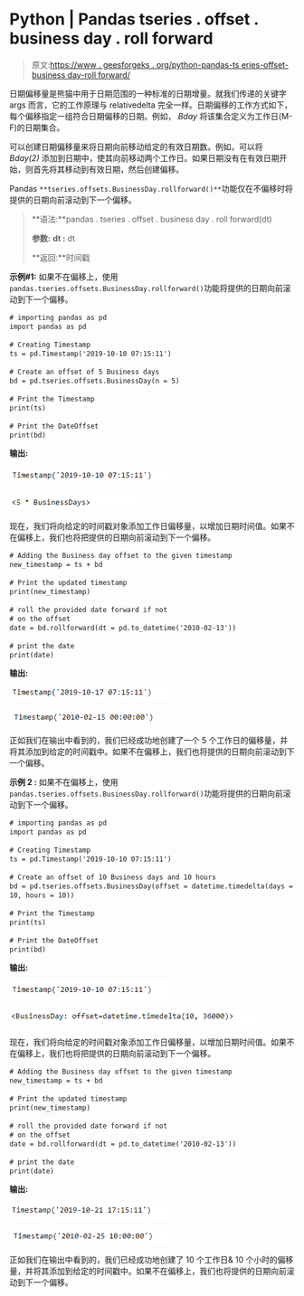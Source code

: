 # Python | Pandas tseries . offset . business day . roll forward

> 原文:[https://www . geesforgeks . org/python-pandas-ts eries-offset-business day-roll forward/](https://www.geeksforgeeks.org/python-pandas-tseries-offsets-businessday-rollforward/)

日期偏移量是熊猫中用于日期范围的一种标准的日期增量。就我们传递的关键字 args 而言，它的工作原理与 relativedelta 完全一样。日期偏移的工作方式如下，每个偏移指定一组符合日期偏移的日期。例如， *Bday* 将该集合定义为工作日(M-F)的日期集合。

可以创建日期偏移量来将日期向前移动给定的有效日期数。例如，可以将 *Bday(2)* 添加到日期中，使其向前移动两个工作日。如果日期没有在有效日期开始，则首先将其移动到有效日期，然后创建偏移。

Pandas `**tseries.offsets.BusinessDay.rollforward()**`功能仅在不偏移时将提供的日期向前滚动到下一个偏移。

> **语法:**pandas . tseries . offset . business day . roll forward(dt)
> 
> **参数:**
> **dt :** dt
> 
> **返回:**时间戳

**示例#1:** 如果不在偏移上，使用`pandas.tseries.offsets.BusinessDay.rollforward()`功能将提供的日期向前滚动到下一个偏移。

```
# importing pandas as pd
import pandas as pd

# Creating Timestamp
ts = pd.Timestamp('2019-10-10 07:15:11')

# Create an offset of 5 Business days
bd = pd.tseries.offsets.BusinessDay(n = 5)

# Print the Timestamp
print(ts)

# Print the DateOffset
print(bd)
```

**输出:**

![](img/31fa9e80203f8bb21b39d4385472bd28.png)

![](img/1d1737a5d0b06b452ab379d87f50258d.png)

现在，我们将向给定的时间戳对象添加工作日偏移量，以增加日期时间值。如果不在偏移上，我们也将把提供的日期向前滚动到下一个偏移。

```
# Adding the Business day offset to the given timestamp
new_timestamp = ts + bd

# Print the updated timestamp
print(new_timestamp)

# roll the provided date forward if not
# on the offset
date = bd.rollforward(dt = pd.to_datetime('2010-02-13'))

# print the date
print(date)
```

**输出:**

![](img/d10efe783a87515533a70042bbdd85cc.png)

![](img/d9129376355cb1cce9071a6eba0a5672.png)

正如我们在输出中看到的，我们已经成功地创建了一个 5 个工作日的偏移量，并将其添加到给定的时间戳中。如果不在偏移上，我们也将提供的日期向前滚动到下一个偏移。

**示例 2 :** 如果不在偏移上，使用`pandas.tseries.offsets.BusinessDay.rollforward()`功能将提供的日期向前滚动到下一个偏移。

```
# importing pandas as pd
import pandas as pd

# Creating Timestamp
ts = pd.Timestamp('2019-10-10 07:15:11')

# Create an offset of 10 Business days and 10 hours
bd = pd.tseries.offsets.BusinessDay(offset = datetime.timedelta(days = 10, hours = 10))

# Print the Timestamp
print(ts)

# Print the DateOffset
print(bd)
```

**输出:**

![](img/31fa9e80203f8bb21b39d4385472bd28.png)

![](img/3ddc56673632c0084372bea2f71ab964.png)

现在，我们将向给定的时间戳对象添加工作日偏移量，以增加日期时间值。如果不在偏移上，我们也将把提供的日期向前滚动到下一个偏移。

```
# Adding the Business day offset to the given timestamp
new_timestamp = ts + bd

# Print the updated timestamp
print(new_timestamp)

# roll the provided date forward if not
# on the offset
date = bd.rollforward(dt = pd.to_datetime('2010-02-13'))

# print the date
print(date)
```

**输出:**

![](img/28a71a7149304daec7031eb0c4d37537.png)

![](img/c5d126bdd3a09303f6d4c1ffd137247d.png)

正如我们在输出中看到的，我们已经成功地创建了 10 个工作日& 10 个小时的偏移量，并将其添加到给定的时间戳中。如果不在偏移上，我们也将提供的日期向前滚动到下一个偏移。